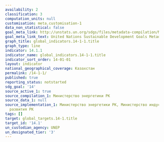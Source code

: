 ```yaml
---
availability: 2
classification: 3
computation_units: null
customisation: meta.customisation-1
data_non_statistical: false
goal_meta_link: http://unstats.un.org/sdgs/files/metadata-compilation/Metadata-Goal-14.pdf
goal_meta_link_text: United Nations Sustainable Development Goals Metadata (pdf 288kB)
graph_title: global_indicators.14-1-1.title
graph_type: line
indicator: 14.1.1
indicator_name: global_indicators.14-1-1.title
indicator_sort_order: 14-01-01
layout: indicator
national_geographical_coverage: Казахстан
permalink: /14-1-1/
published: true
reporting_status: notstarted
sdg_goal: '14'
source_active_1: true
source_compilation_1: Министерство энергетики РК
source_data_1: null
source_implementation_1: Министерство энергетики РК, Министерство индустрии и инфраструктурного
  развития РК
tags: []
target: global_targets.14-1.title
target_id: '14.1'
un_custodian_agency: UNEP
un_designated_tier: '3'
---
```

